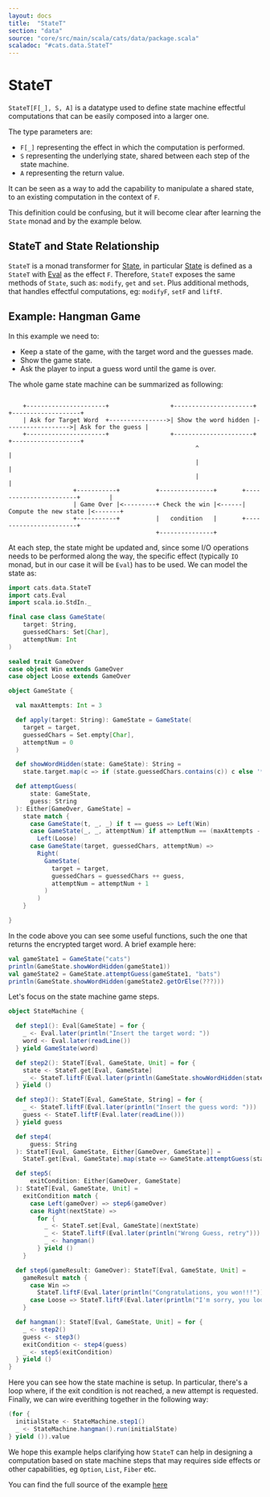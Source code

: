 ```yaml
---
layout: docs
title:  "StateT"
section: "data"
source: "core/src/main/scala/cats/data/package.scala"
scaladoc: "#cats.data.StateT"
---
```

# StateT

`StateT[F[_], S, A]` is a datatype used to define state machine effectful computations that can be easily composed into a larger one.

The type parameters are:
- `F[_]` representing the effect in which the computation is performed.
- `S` representing the underlying state, shared between each step of the state machine.
- `A` representing the return value.

It can be seen as a way to add the capability to manipulate a shared state, to an existing computation in the context of `F`.

This definition could be confusing, but it will become clear after learning the `State` monad and by the example below.

## StateT and State Relationship

`StateT` is a monad transformer for [State](https://typelevel.org/cats/datatypes/state.html), in particular [State](https://typelevel.org/cats/datatypes/state.html) is defined as a `StateT` with [Eval](https://typelevel.org/cats/datatypes/eval.html) as the effect `F`.
Therefore, `StateT` exposes the same methods of `State`, such as: `modify`, `get` and `set`.
Plus additional methods, that handles effectful computations, eg: `modifyF`, `setF` and `liftF`.

## Example: Hangman Game

In this example we need to:
- Keep a state of the game, with the target word and the guesses made.
- Show the game state.
- Ask the player to input a guess word until the game is over.

The whole game state machine can be summarized as following:

```asciidoc

    +----------------------+                 +----------------------+                   +-------------------+
    | Ask for Target Word  +---------------->| Show the word hidden |------------------>| Ask for the guess |
    +----------------------+                 +----------------------+                   +-------------------+
                                                    ^                                             |
                                                    |                                             |
                                                    |                                             |
                  +-----------+          +---------------+       +-----------------------+        |
                  | Game Over |<---------+ Check the win |<------| Compute the new state |<-------+
                  +-----------+          |   condition   |       +-----------------------+
                                         +---------------+

```

At each step, the state might be updated and, since some I/O operations needs to be performed along the way, the specific effect (typically `IO` monad, but in our case it will be `Eval`) has to be used.
We can model the state as:

```scala mdoc:silent
import cats.data.StateT
import cats.Eval
import scala.io.StdIn._

final case class GameState(
    target: String,
    guessedChars: Set[Char],
    attemptNum: Int
)

sealed trait GameOver
case object Win extends GameOver
case object Loose extends GameOver

object GameState {

  val maxAttempts: Int = 3

  def apply(target: String): GameState = GameState(
    target = target,
    guessedChars = Set.empty[Char],
    attemptNum = 0
  )

  def showWordHidden(state: GameState): String =
    state.target.map(c => if (state.guessedChars.contains(c)) c else '*')

  def attemptGuess(
      state: GameState,
      guess: String
  ): Either[GameOver, GameState] =
    state match {
      case GameState(t, _, _) if t == guess => Left(Win)
      case GameState(_, _, attemptNum) if attemptNum == (maxAttempts - 1) =>
        Left(Loose)
      case GameState(target, guessedChars, attemptNum) =>
        Right(
          GameState(
            target = target,
            guessedChars = guessedChars ++ guess,
            attemptNum = attemptNum + 1
          )
        )
    }

}
```

In the code above you can see some useful functions, such the one that returns the encrypted target word. A brief example here:

```scala mdoc
val gameState1 = GameState("cats")
println(GameState.showWordHidden(gameState1))
val gameState2 = GameState.attemptGuess(gameState1, "bats")
println(GameState.showWordHidden(gameState2.getOrElse(???)))
```

Let's focus on the state machine game steps.

```scala mdoc:silent
object StateMachine {

  def step1(): Eval[GameState] = for {
    _ <- Eval.later(println("Insert the target word: "))
    word <- Eval.later(readLine())
  } yield GameState(word)

  def step2(): StateT[Eval, GameState, Unit] = for {
    state <- StateT.get[Eval, GameState]
    _ <- StateT.liftF(Eval.later(println(GameState.showWordHidden(state))))
  } yield ()

  def step3(): StateT[Eval, GameState, String] = for {
    _ <- StateT.liftF(Eval.later(println("Insert the guess word: ")))
    guess <- StateT.liftF(Eval.later(readLine()))
  } yield guess

  def step4(
      guess: String
  ): StateT[Eval, GameState, Either[GameOver, GameState]] =
    StateT.get[Eval, GameState].map(state => GameState.attemptGuess(state, guess))

  def step5(
      exitCondition: Either[GameOver, GameState]
  ): StateT[Eval, GameState, Unit] =
    exitCondition match {
      case Left(gameOver) => step6(gameOver)
      case Right(nextState) =>
        for {
          _ <- StateT.set[Eval, GameState](nextState)
          _ <- StateT.liftF(Eval.later(println("Wrong Guess, retry")))
          _ <- hangman()
        } yield ()
    }

  def step6(gameResult: GameOver): StateT[Eval, GameState, Unit] =
    gameResult match {
      case Win =>
        StateT.liftF(Eval.later(println("Congratulations, you won!!!")))
      case Loose => StateT.liftF(Eval.later(println("I'm sorry, you loose!!!")))
    }

  def hangman(): StateT[Eval, GameState, Unit] = for {
    _ <- step2()
    guess <- step3()
    exitCondition <- step4(guess)
    _ <- step5(exitCondition)
  } yield ()
}
```

Here you can see how the state machine is setup. In particular, there's a loop where, if the exit condition is not reached, a new attempt is requested.
Finally, we can wire everithing together in the following way:

```scala mdoc:compile-only
(for {
  initialState <- StateMachine.step1()
  _ <- StateMachine.hangman().run(initialState)
} yield ()).value
```

We hope this example helps clarifying how `StateT` can help in designing a computation based on state machine steps that may requires side effects or other capabilities, eg `Option`, `List`, `Fiber` etc.

You can find the full source of the example [here](https://gist.github.com/benkio/46f5aea4f15ec059f02d6bfe9bd25e99)
